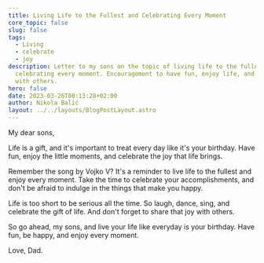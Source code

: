 ```yaml
---
title: Living Life to the Fullest and Celebrating Every Moment
core_topic: false
slug: false
tags:
  - Living
  - celebrate
  - joy
description: Letter to my sons on the topic of living life to the fullest and
  celebrating every moment. Encouragement to have fun, enjoy life, and share joy
  with others.
hero: false
date: 2023-03-26T08:13:28+02:00
author: Nikola Balić
layout: ../../layouts/BlogPostLayout.astro
---
```

My dear sons,

Life is a gift, and it's important to treat every day like it's your birthday. Have fun, enjoy the little moments, and celebrate the joy that life brings.

Remember the song by Vojko V? It's a reminder to live life to the fullest and enjoy every moment. Take the time to celebrate your accomplishments, and don't be afraid to indulge in the things that make you happy.

Life is too short to be serious all the time. So laugh, dance, sing, and celebrate the gift of life. And don't forget to share that joy with others.

So go ahead, my sons, and live your life like everyday is your birthday. Have fun, be happy, and enjoy every moment.

Love, Dad.